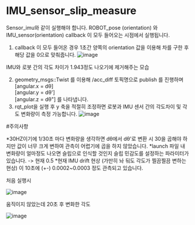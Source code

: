 # IMU_sensor_slip_measure

Sensor_imu와 같이 실행해야 합니다. ROBOT_pose (orientation) 와 IMU_sensor(orientation) callback 이 모두 들어오는 시점에서 실행됩니다.

1. callback 이 모두 들어온 경우 1초간 양쪽의 orientation 값을 이용해 차를 구한 후 해당 값을 0으로 맞춰줍니다.
![image](https://user-images.githubusercontent.com/58541374/160034868-fa3bb3fe-fa37-4f09-8b36-ed8616f15fd5.png)

IMU와 로봇 간의 각도 차이가 1.943정도 나오기에 제거해주는 모습

2. geometry_msgs::Twist 를 이용해 /acc_diff 토픽명으로 publish 를 진행하며 
    <br>[angular.x = dθ] 
    <br>[angular.y = dθ'] 
    <br>[angular.z = dθ"] 를 나타냅니다.
3. rqt_plot을 실행 후 y 축을 적절히 조정하면 로봇과 IMU 센서 간의 각도차이 및 각도 변화량이 측정 가능합니다.
![image](https://user-images.githubusercontent.com/58541374/160034918-8005b8ba-b8f8-4acd-b125-33e26b54124e.png)


#주의사항

*30HZ이기에 1/30초 마다 변화량을 생각하면 dθ에서 dθ'로 변환 시 30을 곱해야 하지만 값이 너무 크게 변하여 관측이 어렵기에 곱을 하지 않았습니다.
*launch 파일 내 변화량이 얼마정도 나오면 슬립으로 인식할 것인지 슬립 민감도를 설정하는 파라미터가 있습니다. -> 현재 0.5
*현재 IMU drift 현상 (가만히 놔 둬도 각도가 찔끔찔끔 변하는 현상) 이 10초에 (+-) 0.0002~0.0003 정도 관측되고 있습니다.

처음 실행시

![image](https://user-images.githubusercontent.com/58541374/160035016-56a5da68-631f-49f8-87fa-3455789f9c81.png)

움직이지 않았는데 20초 후 변화한 각도

![image](https://user-images.githubusercontent.com/58541374/160035045-2b010514-8ba8-4992-8e84-7172cca5cd06.png)
